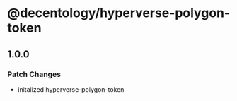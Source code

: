 # @decentology/hyperverse-polygon-token

## 1.0.0
### Patch Changes

- initalized hyperverse-polygon-token
